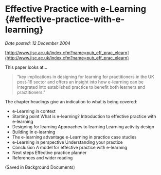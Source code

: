 # Effective Practice with e-Learning {#effective-practice-with-e-learning}

_Date posted: 12 December 2004_

[http://www.jisc.ac.uk/index.cfm?name=pub_eff_prac_elearn](http://www.jisc.ac.uk/index.cfm?name=pub_eff_prac_elearn)

This paper looks at...

> "key implications in designing for learning for practitioners in the UK post-16 sector and offers an insight into how e-learning can be integrated into established practice to benefit both learners and practitioners."

The chapter headings give an indication to what is being covered:

*   e-Learning in context
*   Starting point What is e-learning? Introduction to effective practice with e-learning
*   Designing for learning Approaches to learning Learning activity design
*   Building in e-learning
*   The e-learning advantage e-Learning in practice case studies
*   e-Learning in perspective Understanding your practice
*   Conclusion A model for effective practice with e-learning
*   Next steps Effective practice planner
*   References and wider reading

(Saved in Background Documents)